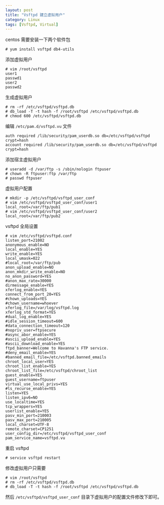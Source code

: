```yaml
---
layout: post
title: "Vsftpd 建立虚拟用户"
category: Linux
tags: [Vsftpd, Virtual]
---
```


centos 需要安装一下两个软件包

    # yum install vsftpd db4-utils

添加虚拟用户

```
# vim /root/vsftpd
user1
passwd1
user2
passwd2
```

<!-- more -->

生成虚拟用户

    # rm -rf /etc/vsftpd/vsftpd.db
    # db_load -T -t hash -f /root/vsftpd /etc/vsftpd/vsftpd.db
    # chmod 600 /etc/vsftpd/vsftpd.db

编辑 `/etc/pam.d/vsftpd.vu` 文件

    auth required /lib/security/pam_userdb.so db=/etc/vsftpd/vsftpd crypt=hash
    account required /lib/security/pam_userdb.so db=/etc/vsftpd/vsftpd crypt=hash

添加宿主虚拟用户

    # useradd -d /var/ftp -s /sbin/nologin ftpuser
    # chown -R ftpuser:ftp /var/ftp
    # passwd ftpuser

虚拟用户配置

    # mkdir -p /etc/vsftpd/vsftpd_user_conf
    # vim /etc/vsftpd/vsftpd_user_conf/user1
    local_root=/var/ftp/pub1
    # vim /etc/vsftpd/vsftpd_user_conf/user2
    local_root=/var/ftp/pub2

vsftpd 全局设置

```
# vim /etc/vsftpd/vsftpd.conf
listen_port=21002
anonymous_enable=NO
local_enable=YES
write_enable=YES
local_umask=022
#local_root=/var/ftp/pub
anon_upload_enable=NO
anon_mkdir_write_enable=NO
no_anon_password=YES
#anon_max_rate=30000
dirmessage_enable=YES
xferlog_enable=YES
connect_from_port_20=YES
#chown_uploads=YES
#chown_username=whoever
xferlog_file=/var/log/vsftpd.log
xferlog_std_format=YES
#dual_log_enable=YES
#idle_session_timeout=600
#data_connection_timeout=120
#nopriv_user=ftpsecure
#async_abor_enable=YES
#ascii_upload_enable=YES
#ascii_download_enable=YES
ftpd_banner=Welcome to Havanna's FTP service.
#deny_email_enable=YES
#banned_email_file=/etc/vsftpd.banned_emails
chroot_local_user=YES
chroot_list_enable=YES
chroot_list_file=/etc/vsftpd/chroot_list
guest_enable=YES
guest_username=ftpuser
virtual_use_local_privs=YES
#ls_recurse_enable=YES
listen=YES
listen_ipv6=NO
use_localtime=YES
tcp_wrappers=YES
userlist_enable=YES
pasv_min_port=210003
pasv_max_port=210005
local_charset=UTF-8
remote_charset=CP1251
user_config_dir=/etc/vsftpd/vsftpd_user_conf
pam_service_name=vsftpd.vu
```

重启 vsftpd

    # service vsftpd restart

修改虚拟用户只需要

    # vim /root/vsftpd
    # rm -rf /etc/vsftpd/vsftpd.db
    # db_load -T -t hash -f /root/vsftpd /etc/vsftpd/vsftpd.db

然后 `/etc/vsftpd/vsftpd_user_conf` 目录下虚拟用户的配置文件修改下即可。
